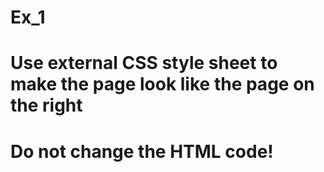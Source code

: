 # Ex_1
# Use external CSS style sheet to make the page look like the page on the right
# Do not change the HTML code!
